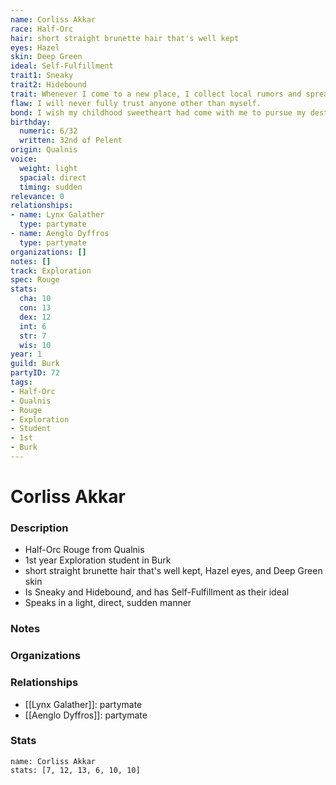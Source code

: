 ```yaml
---
name: Corliss Akkar
race: Half-Orc
hair: short straight brunette hair that's well kept
eyes: Hazel
skin: Deep Green
ideal: Self-Fulfillment
trait1: Sneaky
trait2: Hidebound
trait: Whenever I come to a new place, I collect local rumors and spread gossip.
flaw: I will never fully trust anyone other than myself.
bond: I wish my childhood sweetheart had come with me to pursue my destiny.
birthday:
  numeric: 6/32
  written: 32nd of Pelent
origin: Qualnis
voice:
  weight: light
  spacial: direct
  timing: sudden
relevance: 0
relationships:
- name: Lynx Galather
  type: partymate
- name: Aenglo Dyffros
  type: partymate
organizations: []
notes: []
track: Exploration
spec: Rouge
stats:
  cha: 10
  con: 13
  dex: 12
  int: 6
  str: 7
  wis: 10
year: 1
guild: Burk
partyID: 72
tags:
- Half-Orc
- Qualnis
- Rouge
- Exploration
- Student
- 1st
- Burk
---
```

# Corliss Akkar
### Description
- Half-Orc Rouge from Qualnis
- 1st year Exploration student in Burk
- short straight brunette hair that's well kept, Hazel eyes, and Deep Green skin
- Is Sneaky and Hidebound, and has Self-Fulfillment as their ideal
- Speaks in a light, direct, sudden manner

### Notes

### Organizations

### Relationships
- [[Lynx Galather]]: partymate
- [[Aenglo Dyffros]]: partymate

### Stats
```statblock
name: Corliss Akkar
stats: [7, 12, 13, 6, 10, 10]
```